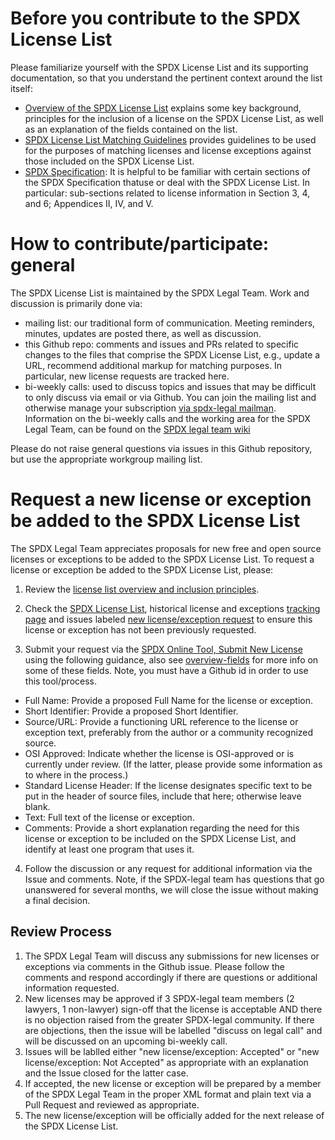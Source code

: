 # Before you contribute to the SPDX License List
Please familiarize yourself with the SPDX License List and its supporting documentation, so that you understand the pertinent context around the list itself:
* [Overview of the SPDX License List](https://spdx.org/spdx-license-list/license-list-overview) explains some key background, principles for the inclusion of a license on the SPDX License List, as well as an explanation of the fields contained on the list.
* [SPDX License List Matching Guidelines](https://spdx.org/spdx-license-list/matching-guidelines) provides guidelines to be used for the purposes of matching licenses and license exceptions against those included on the SPDX License List. 
* [SPDX Specification](https://spdx.org/specifications): It is helpful to be familiar with certain sections of the SPDX Specification thatuse or deal with the SPDX License List. In particular: sub-sections related to license information in Section 3, 4, and 6; Appendices II, IV, and V.  

# How to contribute/participate: general
The SPDX License List is maintained by the SPDX Legal Team. Work and discussion is primarily done via:
* mailing list: our traditional form of communication. Meeting reminders, minutes, updates are posted there, as well as discussion.
* this Github repo: comments and issues and PRs related to specific changes to the files that comprise the SPDX License List, e.g., update a URL, recommend additional markup for matching purposes. In particular, new license requests are tracked here.
* bi-weekly calls: used to discuss topics and issues that may be difficult to only discuss via email or via Github.
You can join the mailing list and otherwise manage your subscription [via spdx-legal mailman](https://lists.spdx.org/mailman/listinfo/spdx-legal). 
Information on the bi-weekly calls and the working area for the SPDX Legal Team, can be found on the [SPDX legal team wiki](https://wiki.spdx.org/view/Legal_Team)

Please do not raise general questions via issues in this Github repository, but use the appropriate workgroup mailing list. 

# Request a new license or exception be added to the SPDX License List
The SPDX Legal Team appreciates proposals for new free and open source licenses or exceptions to be added to the SPDX License List.  To request a license or exception be added to the SPDX License List, please:

1.  Review the [license list overview and inclusion principles](https://spdx.org/spdx-license-list/license-list-overview).

2.  Check the [SPDX License List](https://spdx.org/licenses/), historical license and exceptions [tracking page](https://docs.google.com/spreadsheets/d/11AKxLBoN_VXM32OmDTk2hKeYExKzsnPjAVM7rLstQ8s/edit?pli=1#gid=695212681) and issues labeled [new license/exception request](https://github.com/spdx/license-list-XML/labels/new%20license%2Fexception%20request) to ensure this license or exception has not been previously requested. 

3. Submit your request via the [SPDX Online Tool, Submit New License](http://13.57.134.254/app/submit_new_license/) using the following guidance, also see [overview-fields](https://spdx.org/spdx-license-list/license-list-overview#fields) for more info on some of these fields. Note, you must have a Github id in order to use this tool/process. 

* Full Name: Provide a proposed Full Name for the license or exception. 
* Short Identifier: Provide a proposed Short Identifier. 
* Source/URL: Provide a functioning URL reference to the license or exception text, preferably from the author or a community recognized source.
* OSI Approved: Indicate whether the license is OSI-approved or is currently under review. (If the latter, please provide some information as to where in the process.) 
* Standard License Header: If the license designates specific text to be put in the header of source files, include that here; otherwise leave blank.
* Text: Full text of the license or exception. 
* Comments: Provide a short explanation regarding the need for this license or exception to be included on the SPDX License List, and identify at least one program that uses it.

4. Follow the discussion or any request for additional information via the Issue and comments. Note, if the SPDX-legal team has questions that go unanswered for several months, we will close the issue without making a final decision. 

## Review Process

1. The SPDX Legal Team will discuss any submissions for new licenses or exceptions via comments in the Github issue. Please follow the comments and respond accordingly if there are questions or additional information requested.
2. New licenses may be approved if 3 SPDX-legal team members (2 lawyers, 1 non-lawyer) sign-off that the license is acceptable AND there is no objection raised from the greater SPDX-legal community. If there are objections, then the issue will be labelled "discuss on legal call" and will be discussed on an upcoming bi-weekly call. 
2. Issues will be lablled either "new license/exception: Accepted" or "new license/exception: Not Accepted" as appropriate with an explanation and the Issue closed for the latter case.
3. If accepted, the new license or exception will be prepared by a member of the SPDX Legal Team in the proper XML format and plain text via a Pull Request and reviewed as appropriate. 
4. The new license/exception will be officially added for the next release of the SPDX License List.




